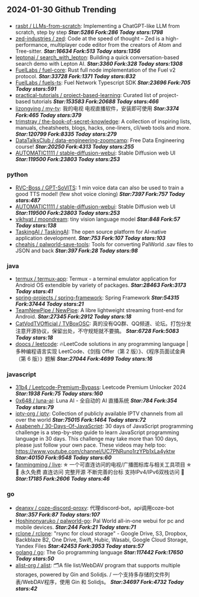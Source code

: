 ## 2024-01-30 Github Trending

### 
* [rasbt / LLMs-from-scratch](https://github.com/rasbt/LLMs-from-scratch): Implementing a ChatGPT-like LLM from scratch, step by step ***Star:5286 Fork:286 Today stars:1798***
* [zed-industries / zed](https://github.com/zed-industries/zed): Code at the speed of thought – Zed is a high-performance, multiplayer code editor from the creators of Atom and Tree-sitter. ***Star:16634 Fork:513 Today stars:1356***
* [leptonai / search_with_lepton](https://github.com/leptonai/search_with_lepton): Building a quick conversation-based search demo with Lepton AI. ***Star:3360 Fork:328 Today stars:1308***
* [FuelLabs / fuel-core](https://github.com/FuelLabs/fuel-core): Rust full node implementation of the Fuel v2 protocol. ***Star:33728 Fork:1371 Today stars:832***
* [FuelLabs / fuels-ts](https://github.com/FuelLabs/fuels-ts): Fuel Network Typescript SDK ***Star:23696 Fork:705 Today stars:591***
* [practical-tutorials / project-based-learning](https://github.com/practical-tutorials/project-based-learning): Curated list of project-based tutorials ***Star:153583 Fork:20688 Today stars:466***
* [lizongying / my-tv](https://github.com/lizongying/my-tv): 我的电视 电视直播软件，安装即可使用 ***Star:3374 Fork:465 Today stars:379***
* [trimstray / the-book-of-secret-knowledge](https://github.com/trimstray/the-book-of-secret-knowledge): A collection of inspiring lists, manuals, cheatsheets, blogs, hacks, one-liners, cli/web tools and more. ***Star:120799 Fork:8335 Today stars:279***
* [DataTalksClub / data-engineering-zoomcamp](https://github.com/DataTalksClub/data-engineering-zoomcamp): Free Data Engineering course! ***Star:20250 Fork:4313 Today stars:255***
* [AUTOMATIC1111 / stable-diffusion-webui](https://github.com/AUTOMATIC1111/stable-diffusion-webui): Stable Diffusion web UI ***Star:119500 Fork:23803 Today stars:253***

### python
* [RVC-Boss / GPT-SoVITS](https://github.com/RVC-Boss/GPT-SoVITS): 1 min voice data can also be used to train a good TTS model! (few shot voice cloning) ***Star:7397 Fork:757 Today stars:487***
* [AUTOMATIC1111 / stable-diffusion-webui](https://github.com/AUTOMATIC1111/stable-diffusion-webui): Stable Diffusion web UI ***Star:119500 Fork:23803 Today stars:253***
* [vikhyat / moondream](https://github.com/vikhyat/moondream): tiny vision language model ***Star:848 Fork:57 Today stars:138***
* [TaskingAI / TaskingAI](https://github.com/TaskingAI/TaskingAI): The open source platform for AI-native application development. ***Star:753 Fork:107 Today stars:103***
* [cheahjs / palworld-save-tools](https://github.com/cheahjs/palworld-save-tools): Tools for converting PalWorld .sav files to JSON and back ***Star:397 Fork:28 Today stars:98***

### java
* [termux / termux-app](https://github.com/termux/termux-app): Termux - a terminal emulator application for Android OS extendible by variety of packages. ***Star:28463 Fork:3173 Today stars:41***
* [spring-projects / spring-framework](https://github.com/spring-projects/spring-framework): Spring Framework ***Star:54315 Fork:37444 Today stars:21***
* [TeamNewPipe / NewPipe](https://github.com/TeamNewPipe/NewPipe): A libre lightweight streaming front-end for Android. ***Star:27345 Fork:2912 Today stars:18***
* [CatVodTVOfficial / TVBoxOSC](https://github.com/CatVodTVOfficial/TVBoxOSC): 真的没有QQ群、QQ频道、论坛。打包分发注意开源协议，保留出处，不守规矩就不要搞。 ***Star:6728 Fork:5083 Today stars:18***
* [doocs / leetcode](https://github.com/doocs/leetcode): 🔥LeetCode solutions in any programming language | 多种编程语言实现 LeetCode、《剑指 Offer（第 2 版）》、《程序员面试金典（第 6 版）》题解 ***Star:27044 Fork:4699 Today stars:16***

### javascript
* [31b4 / Leetcode-Premium-Bypass](https://github.com/31b4/Leetcode-Premium-Bypass): Leetcode Premium Unlocker 2024 ***Star:1938 Fork:75 Today stars:160***
* [0x648 / luna-ai](https://github.com/0x648/luna-ai): Luna AI - 全自动的 AI 直播系统 ***Star:784 Fork:354 Today stars:79***
* [iptv-org / iptv](https://github.com/iptv-org/iptv): Collection of publicly available IPTV channels from all over the world ***Star:75015 Fork:1464 Today stars:72***
* [Asabeneh / 30-Days-Of-JavaScript](https://github.com/Asabeneh/30-Days-Of-JavaScript): 30 days of JavaScript programming challenge is a step-by-step guide to learn JavaScript programming language in 30 days. This challenge may take more than 100 days, please just follow your own pace. These videos may help too: https://www.youtube.com/channel/UC7PNRuno1rzYPb1xLa4yktw ***Star:40150 Fork:9548 Today stars:60***
* [fanmingming / live](https://github.com/fanmingming/live): ✯ 一个可直连访问的电视/广播图标库与相关工具项目 ✯ 🔕 永久免费 直连访问 完整开源 不断完善的台标 支持IPv4/IPv6双栈访问 🔕 ***Star:17185 Fork:2606 Today stars:46***

### go
* [deanxv / coze-discord-proxy](https://github.com/deanxv/coze-discord-proxy): 代理discord-bot，api调用coze-bot ***Star:357 Fork:87 Today stars:107***
* [Hoshinonyaruko / palworld-go](https://github.com/Hoshinonyaruko/palworld-go): Pal World all-in-one webui for pc and mobile devices. ***Star:244 Fork:21 Today stars:71***
* [rclone / rclone](https://github.com/rclone/rclone): "rsync for cloud storage" - Google Drive, S3, Dropbox, Backblaze B2, One Drive, Swift, Hubic, Wasabi, Google Cloud Storage, Yandex Files ***Star:42453 Fork:3953 Today stars:57***
* [golang / go](https://github.com/golang/go): The Go programming language ***Star:117442 Fork:17650 Today stars:50***
* [alist-org / alist](https://github.com/alist-org/alist): 🗂️A file list/WebDAV program that supports multiple storages, powered by Gin and Solidjs. / 一个支持多存储的文件列表/WebDAV程序，使用 Gin 和 Solidjs。 ***Star:34697 Fork:4732 Today stars:42***
